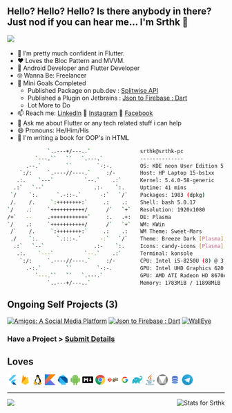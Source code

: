 ## Hello? Hello? Hello? Is there anybody in there? Just nod if you can hear me... I'm Srthk 👋

 ![](https://komarev.com/ghpvc/?username=srthkpthk&style=flat-square&color=blue&label=Welcomes)
 
- 🌱 I’m pretty much confident in Flutter.
- ♥️ Loves the Bloc Pattern and MVVM.
- 🤔 Android Developer and Flutter Developer
- 🤓 Wanna Be: Freelancer
- 🎯 Mini Goals Completed 
  - Published Package on pub.dev : [Splitwise API](https://pub.dev/packages/splitwise_api)
  - Published a Plugin on Jetbrains : [Json to Firebase : Dart](https://plugins.jetbrains.com/plugin/14870-json-to-firebase--dart)
  - Lot More to Do 
- 📫 Reach me: [LinkedIn](https://www.linkedin.com/in/srthk-pthk-7a673a170/) 🔺 [Instagram](https://www.instagram.com/mr_insomaniac/) 🔺 [Facebook](https://www.facebook.com/srthkpthk) 
- 💬 Ask me about Flutter or any tech related stuff i can help
- 😄 Pronouns: He/Him/His
- 🤫 I'm writing a book for OOP's in HTML
```bash 
             `..---+/---..`                srthk@srthk-pc 
         `---.``   ``   `.---.`            -------------- 
      .--.`        ``        `-:-.         OS: KDE neon User Edition 5.20 x86_64 
    `:/:     `.----//----.`     :/-        Host: HP Laptop 15-bs1xx 
   .:.    `---`          `--.`    .:`      Kernel: 5.4.0-58-generic 
  .:`   `--`                .:-    `:.     Uptime: 41 mins 
 `/    `:.      `.-::-.`      -:`   `/`    Packages: 1983 (dpkg) 
 /.    /.     `:++++++++:`     .:    .:    Shell: bash 5.0.17 
`/    .:     `+++++++++++/      /`   `+`   Resolution: 1920x1080 
/+`   --     .++++++++++++`     :.   .+:   DE: Plasma 
`/    .:     `+++++++++++/      /`   `+`   WM: KWin 
 /`    /.     `:++++++++:`     .:    .:    WM Theme: Sweet-Mars 
 ./    `:.      `.:::-.`      -:`   `/`    Theme: Breeze Dark [Plasma], Breeze [GTK2/3] 
  .:`   `--`                .:-    `:.     Icons: candy-icons [Plasma], candy-icons [GTK2/3] 
   .:.    `---`          `--.`    .:`      Terminal: konsole 
    `:/:     `.----//----.`     :/-        CPU: Intel i5-8250U (8) @ 3.400GHz 
      .-:.`        ``        `-:-.         GPU: Intel UHD Graphics 620 
         `---.``   ``   `.---.`            GPU: AMD ATI Radeon HD 8670A/8670M/8690M / R5 M330 / M430 / Radeon 520 Mob 
             `..---+/---..`                Memory: 1783MiB / 11898MiB 

```

## Ongoing Self Projects (3)
[![Amigos: A Social Media Platform](https://github-readme-stats.vercel.app/api/pin/?username=srthkpthk&repo=amigos)](https://github.com/srthkpthk/amigos)
[![Json to Firebase : Dart](https://github-readme-stats.vercel.app/api/pin/?username=srthkpthk&repo=json2firebase)](https://github.com/srthkpthk/json2firebase)
[![WallEye](https://github-readme-stats.vercel.app/api/pin/?username=srthkpthk&repo=walleye)](https://github.com/srthkpthk/walleye)

### Have a Project  >  [Submit Details](https://mail.google.com/mail/u/0/?view=cm&fs=1&to=srthk.pthk4@gmail.com&su=Hello%20Srthk%20i%20have%20an%20astonishing%20project%20named%20%20-%3E&cc=sarthakforupwork@gmail.com&tf=1)
## Loves 
<code><img height="25" src="https://raw.githubusercontent.com/github/explore/80688e429a7d4ef2fca1e82350fe8e3517d3494d/topics/flutter/flutter.png"></code>
<code><img height="25" src="https://raw.githubusercontent.com/github/explore/80688e429a7d4ef2fca1e82350fe8e3517d3494d/topics/firebase/firebase.png"></code>
<code><img height="25" src="https://raw.githubusercontent.com/github/explore/80688e429a7d4ef2fca1e82350fe8e3517d3494d/topics/linux/linux.png"></code>
<code><img height="25" src="https://raw.githubusercontent.com/github/explore/80688e429a7d4ef2fca1e82350fe8e3517d3494d/topics/kotlin/kotlin.png"></code>
<code><img height="25" src="https://raw.githubusercontent.com/github/explore/80688e429a7d4ef2fca1e82350fe8e3517d3494d/topics/dart/dart.png"></code>
<code><img height="25" src="https://raw.githubusercontent.com/github/explore/80688e429a7d4ef2fca1e82350fe8e3517d3494d/topics/android/android.png"></code>
<code><img height="25" src="https://raw.githubusercontent.com/github/explore/80688e429a7d4ef2fca1e82350fe8e3517d3494d/topics/markdown/markdown.png"></code>
<code><img height="25" src="https://raw.githubusercontent.com/github/explore/80688e429a7d4ef2fca1e82350fe8e3517d3494d/topics/chrome/chrome.png"></code>
<code><img height="25" src="https://raw.githubusercontent.com/github/explore/80688e429a7d4ef2fca1e82350fe8e3517d3494d/topics/git/git.png"></code>
<code><img height="25" src="https://raw.githubusercontent.com/github/explore/80688e429a7d4ef2fca1e82350fe8e3517d3494d/topics/google/google.png"></code>
<code><img height="25" src="https://raw.githubusercontent.com/github/explore/59009b1589a883459c0ae19044e3e7e3ec0c4e0a/topics/gradle/gradle.png"></code>
<code><img height="25" src="https://raw.githubusercontent.com/github/explore/80688e429a7d4ef2fca1e82350fe8e3517d3494d/topics/java/java.png"></code>
<code><img height="25" src="https://raw.githubusercontent.com/github/explore/80688e429a7d4ef2fca1e82350fe8e3517d3494d/topics/material-design/material-design.png"></code>
<code><img height="25" src="https://raw.githubusercontent.com/github/explore/80688e429a7d4ef2fca1e82350fe8e3517d3494d/topics/sql/sql.png"></code>
<code><img height="25" src="https://raw.githubusercontent.com/github/explore/80688e429a7d4ef2fca1e82350fe8e3517d3494d/topics/telegram/telegram.png"></code>

<hr>
<img align="left" src="https://github-readme-stats.vercel.app/api?username=srthkpthk&title_color=fff&text_color=9f9f9f&bg_color=151515" />
<img align="right" src="https://github-readme-stats.vercel.app/api/top-langs/?username=iampawan&theme=dark" alt="Stats for Srthk"/>
